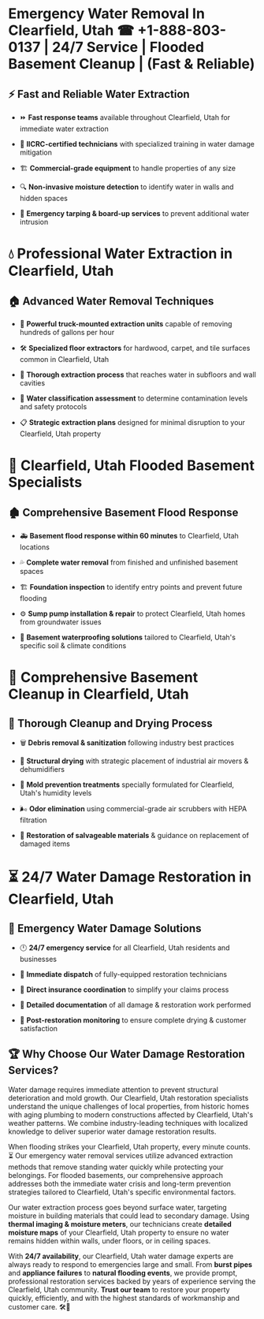 # Emergency Water Removal In Clearfield, Utah ☎ +1-888-803-0137  | 24/7 Service | Flooded Basement Cleanup | (Fast & Reliable)  

## ⚡ Fast and Reliable Water Extraction  
- ⏩ **Fast response teams** available throughout Clearfield, Utah for immediate water extraction  
- 🏅 **IICRC-certified technicians** with specialized training in water damage mitigation  
- 🏗️ **Commercial-grade equipment** to handle properties of any size  
- 🔍 **Non-invasive moisture detection** to identify water in walls and hidden spaces  
- 🛑 **Emergency tarping & board-up services** to prevent additional water intrusion  

# 💧 Professional Water Extraction in Clearfield, Utah  

## 🏠 Advanced Water Removal Techniques  
- 🚛 **Powerful truck-mounted extraction units** capable of removing hundreds of gallons per hour  
- 🛠️ **Specialized floor extractors** for hardwood, carpet, and tile surfaces common in Clearfield, Utah  
- 📏 **Thorough extraction process** that reaches water in subfloors and wall cavities  
- 🧪 **Water classification assessment** to determine contamination levels and safety protocols  
- 📋 **Strategic extraction plans** designed for minimal disruption to your Clearfield, Utah property  

# 🌊 Clearfield, Utah Flooded Basement Specialists  

## 🏚️ Comprehensive Basement Flood Response  
- 🚑 **Basement flood response within 60 minutes** to Clearfield, Utah locations  
- 💦 **Complete water removal** from finished and unfinished basement spaces  
- 🏗️ **Foundation inspection** to identify entry points and prevent future flooding  
- ⚙️ **Sump pump installation & repair** to protect Clearfield, Utah homes from groundwater issues  
- 🌱 **Basement waterproofing solutions** tailored to Clearfield, Utah's specific soil & climate conditions  

# 🧹 Comprehensive Basement Cleanup in Clearfield, Utah  

## 🔄 Thorough Cleanup and Drying Process  
- 🗑️ **Debris removal & sanitization** following industry best practices  
- 💨 **Structural drying** with strategic placement of industrial air movers & dehumidifiers  
- 🦠 **Mold prevention treatments** specially formulated for Clearfield, Utah's humidity levels  
- 🌬️ **Odor elimination** using commercial-grade air scrubbers with HEPA filtration  
- 🔧 **Restoration of salvageable materials** & guidance on replacement of damaged items  

# ⏳ 24/7 Water Damage Restoration in Clearfield, Utah  

## 🚀 Emergency Water Damage Solutions  
- 🕛 **24/7 emergency service** for all Clearfield, Utah residents and businesses  
- 🚒 **Immediate dispatch** of fully-equipped restoration technicians  
- 🏦 **Direct insurance coordination** to simplify your claims process  
- 📜 **Detailed documentation** of all damage & restoration work performed  
- 🔎 **Post-restoration monitoring** to ensure complete drying & customer satisfaction  

## 🏆 Why Choose Our Water Damage Restoration Services?  
Water damage requires immediate attention to prevent structural deterioration and mold growth. Our Clearfield, Utah restoration specialists understand the unique challenges of local properties, from historic homes with aging plumbing to modern constructions affected by Clearfield, Utah's weather patterns. We combine industry-leading techniques with localized knowledge to deliver superior water damage restoration results.  

When flooding strikes your Clearfield, Utah property, every minute counts. ⏳ Our emergency water removal services utilize advanced extraction methods that remove standing water quickly while protecting your belongings. For flooded basements, our comprehensive approach addresses both the immediate water crisis and long-term prevention strategies tailored to Clearfield, Utah's specific environmental factors.  

Our water extraction process goes beyond surface water, targeting moisture in building materials that could lead to secondary damage. Using **thermal imaging & moisture meters**, our technicians create **detailed moisture maps** of your Clearfield, Utah property to ensure no water remains hidden within walls, under floors, or in ceiling spaces.  

With **24/7 availability**, our Clearfield, Utah water damage experts are always ready to respond to emergencies large and small. From **burst pipes** and **appliance failures** to **natural flooding events**, we provide prompt, professional restoration services backed by years of experience serving the Clearfield, Utah community. **Trust our team** to restore your property quickly, efficiently, and with the highest standards of workmanship and customer care. 🛠️💪  
